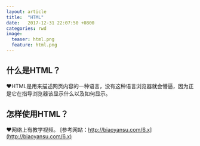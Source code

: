 ```yaml
---
layout: article
title:  "HTML"
date:   2017-12-31 22:07:50 +0800
categories: rwd
image:
  teaser: html.png
  feature: html.png
---
```

## 什么是HTML？

❤HTML是用来描述网页内容的一种语言，没有这种语言浏览器就会懵逼，因为正是它在指导浏览器该显示什么以及如何显示。


## 怎样使用HTML？

❤网络上有教学视频。
[参考网站：http://biaoyansu.com/6.x](http://biaoyansu.com/6.x)